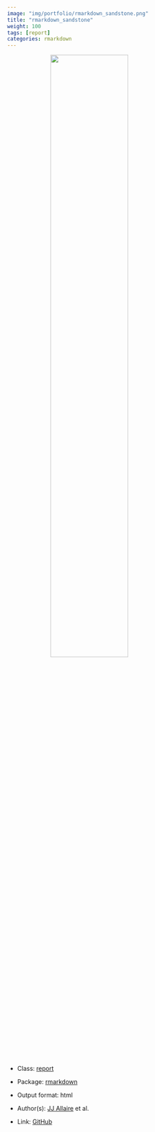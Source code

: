 ```yaml
---
image: "img/portfolio/rmarkdown_sandstone.png"
title: "rmarkdown_sandstone"
weight: 100
tags: [report]
categories: rmarkdown
---
```




<!--more-->

<a href="../../img/portfolio/rmarkdown_sandstone.png"><img class = "jf-image-shadow" src="../../img/portfolio/rmarkdown_sandstone.png" style="display: block; margin: auto;" width="60%"></a>

- Class: [report](../../tags/report)
- Package: [rmarkdown](rmarkdown)
- Output format: html

- Author(s): [JJ Allaire](https://github.com/jjallaire) et al.
- Link: [GitHub](https://github.com/rstudio/rmarkdown)


